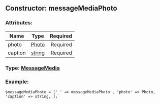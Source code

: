 ## Constructor: messageMediaPhoto  

### Attributes:

| Name     |    Type       | Required |
|----------|:-------------:|---------:|
|photo|[Photo](../types/Photo.md) | Required|
|caption|[string](../types/string.md) | Required|



### Type: [MessageMedia](../types/MessageMedia.md)


### Example:

```
$messageMediaPhoto = ['_' => messageMediaPhoto', 'photo' => Photo, 'caption' => string, ];
```